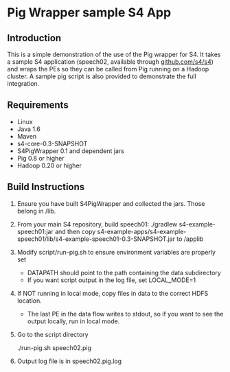 Pig Wrapper sample S4 App
=========================

Introduction
------------
This is a simple demonstration of the use of the Pig wrapper for
S4. It takes a sample S4 application (speech02, available through
[github.com/s4/s4](http://github.com/s4/s4)) and wraps the PEs so they
can be called from Pig running on a Hadoop cluster.  A sample pig
script is also provided to demonstrate the full integration.

Requirements
------------

* Linux
* Java 1.6
* Maven
* s4-core-0.3-SNAPSHOT
* S4PigWrapper 0.1 and dependent jars
* Pig 0.8 or higher
* Hadoop 0.20 or higher

Build Instructions
------------------

1. Ensure you have built S4PigWrapper and collected the jars. Those
belong in /lib.

2. From your main S4 repository, build speech01:
      ./gradlew s4-example-speech01:jar
   and then copy
   s4-example-apps/s4-example-speech01/lib/s4-example-speech01-0.3-SNAPSHOT.jar
   to /applib

2. Modify script/run-pig.sh to ensure environment variables are properly set
      - DATAPATH should point to the path containing the data subdirectory
      - If you want script output in the log file, set LOCAL_MODE=1

3. If NOT running in local mode, copy files in data to the correct
HDFS location.
      - The last PE in the data flow writes to stdout, so if you want
        to see the output locally, run in local mode.

4. Go to the script directory

      ./run-pig.sh speech02.pig

5. Output log file is in speech02.pig.log
